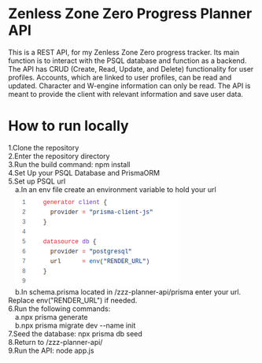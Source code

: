 # Zenless Zone Zero Progress Planner API

This is a REST API, for my Zenless Zone Zero progress tracker. Its main function is to interact with the PSQL database and function as a backend. The API has CRUD (Create, Read, Update, and Delete) functionality for user profiles. Accounts, which are linked to user profiles, can be read and updated. Character and W-engine information can only be read. The API is meant to provide the client with relevant information and save user data.

# How to run locally

1.Clone the repository <br />
2.Enter the repository directory <br />
3.Run the build command: npm install <br />
4.Set Up your PSQL Database and PrismaORM <br />
5.Set up PSQL url <br />
&emsp;a.In an env file create an environment variable to hold your url <br />
&emsp;![plot](./Prisma_Screenshot.png) <br />
&emsp;b.In schema.prisma located in /zzz-planner-api/prisma enter your url. Replace env("RENDER_URL") if needed. <br />
6.Run the following commands: <br />
&emsp;a.npx prisma generate <br />
&emsp;b.npx prisma migrate dev --name init <br />
7.Seed the database: npx prisma db seed <br />
8.Return to /zzz-planner-api/ <br />
9.Run the API: node app.js <br />
